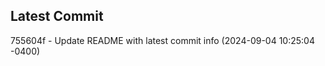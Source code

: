 
## Latest Commit
755604f - Update README with latest commit info (2024-09-04 10:25:04 -0400) <Yunxi-Zhou>
